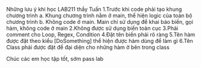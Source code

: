 Những lưu ý khi học LAB211 thầy Tuấn
1.Trước khi code phải tạo khung chương trình
	a. Khung chương trình nằm ở main, thể hiện logic của toàn bộ chương trình
	b. Không code ở main. Main chỉ sử dụng để khai báo biến, gọi hàm, không code ở main
2.Không được sử dụng biến toàn cục
3.Phải comment cho Loop, Regex, Condition
4.Đặt tên biến phải rõ ràng
5.Tên hàm được đặt theo kiểu [DoSomething] thể hiện được hàm dùng để làm gì
6.Tên Class phải được đặt để đại diện cho những hàm ở bên trong class

Chúc các em học tập tốt, sớm pass lab
